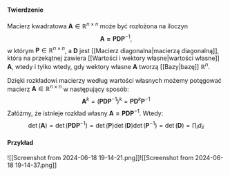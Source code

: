 #### Twierdzenie
Macierz kwadratowa $\boldsymbol{A}\in\mathbb{R}^{n\times n}$ może być rozłożona na iloczyn
$$
\boldsymbol{A=PDP}^{-1},
$$
w którym $\boldsymbol{P}\in\mathbb{R}^{n\times n}$, a $\boldsymbol{D}$ jest [[Macierz diagonalna|macierzą diagonalną]], która na przekątnej zawiera [[Wartości i wektory własne|wartości własne]] $\boldsymbol{A}$, wtedy i tylko wtedy, gdy wektory własne $\boldsymbol{A}$ tworzą [[Bazy|bazę]] $\mathbb{R}^n$.

Dzięki rozkładowi macierzy według wartości własnych możemy potęgować macierz $\boldsymbol{A}\in\mathbb{R}^{n\times n}$ w następujący sposób:
$$
\boldsymbol{A}^k=(\boldsymbol{PDP}^{-1})^k=\boldsymbol{PD}^k\boldsymbol{P}^{-1}
$$
Załóżmy, że istnieje rozkład własny $\boldsymbol{A=PDP}^{-1}$. Wtedy:
$$
\det(\boldsymbol{A})=\det(\boldsymbol{PDP}^{-1})=\det(\boldsymbol{P})\det(\boldsymbol{D})\det(\boldsymbol{P}^{-1})=\det(\boldsymbol{D})=\prod_id_{ii}
$$

#### Przykład
![[Screenshot from 2024-06-18 19-14-21.png]]![[Screenshot from 2024-06-18 19-14-37.png]]
